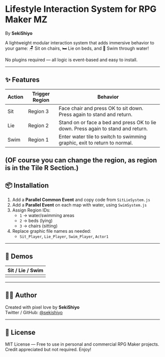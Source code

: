 # Lifestyle Interaction System for RPG Maker MZ
By **SekiShiyo**

A lightweight modular interaction system that adds immersive behavior to your game:
🪑 Sit on chairs, 🛏️ Lie on beds, and 🌊 Swim through water!

No plugins required — all logic is event-based and easy to install.

---

## ✨ Features

| Action | Trigger Region | Behavior |
|--------|----------------|----------|
| Sit    | Region 3       | Face chair and press OK to sit down. Press again to stand and return. |
| Lie    | Region 2       | Stand on or face a bed and press OK to lie down. Press again to stand and return. |
| Swim   | Region 1       | Enter water tile to switch to swimming graphic, exit to return to normal. |

(OF course you can change the region, as region is in the Tile R Section.)
---

## 📦 Installation

1. Add a **Parallel Common Event** and copy code from `SitLieSystem.js`
2. Add a **Parallel Event** on each map with water, using `SwimSystem.js`
3. Assign Region IDs:
   - `1` → water/swimming areas
   - `2` → beds (lying)
   - `3` → chairs (sitting)
4. Replace graphic file names as needed:
   - `Sit_Player`, `Lie_Player`, `Swim_Player`, `Actor1`

---

## 📸 Demos

| Sit / Lie / Swim |
|------------------|
| |

---

## 🧑‍💻 Author

Created with pixel love by **SekiShiyo**  
Twitter / GitHub: [@sekishiyo](https://github.com/SekiShiyo)

---

## 📄 License

MIT License — Free to use in personal and commercial RPG Maker projects.  
Credit appreciated but not required. Enjoy!
